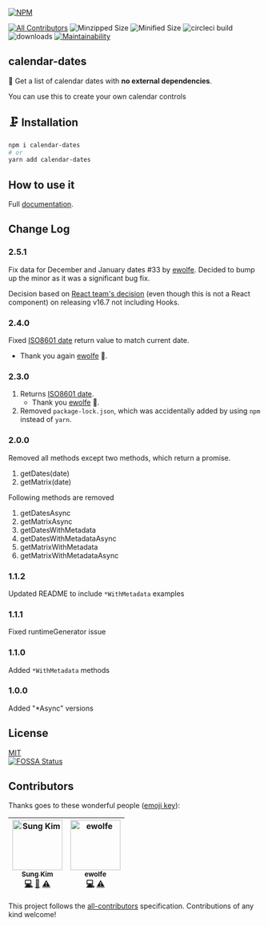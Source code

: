 [![NPM](https://nodei.co/npm/calendar-dates.png?downloads=true&downloadRank=true&stars=true)](https://nodei.co/npm/calendar-dates/)

[![All Contributors](https://img.shields.io/badge/all_contributors-2-orange.svg?style=flat-square)](#contributors)
![Minzipped Size](https://img.shields.io/bundlephobia/minzip/calendar-dates.svg?style=flat)
![Minified Size](https://img.shields.io/bundlephobia/min/calendar-dates.svg?style=flat)
![circleci build](https://img.shields.io/circleci/project/github/dance2die/calendar-dates.svg?style=flat)
![downloads](https://img.shields.io/npm/dt/calendar-dates.svg?style=flat)
[![Maintainability](https://api.codeclimate.com/v1/badges/1e673aa4287e0e938a90/maintainability)](https://codeclimate.com/github/dance2die/calendar-dates/maintainability)

## calendar-dates

📆 Get a list of calendar dates with **no external dependencies**.

You can use this to create your own calendar controls

## 🗜️ Installation

```bash
npm i calendar-dates
# or
yarn add calendar-dates
```

## How to use it

Full [documentation](https://dance2die.github.io/calendar-dates/).

## Change Log

### 2.5.1
Fix data for December and January dates #33 by [ewolfe](https://github.com/ewolfe).
Decided to bump up the minor as it was a significant bug fix.

Decision based on [React team's decision](https://reactjs.org/blog/2018/12/19/react-v-16-7.html#why-is-this-bugfix-a-minor-instead-of-a-patch) (even though this is not a React component) on releasing v16.7 not including Hooks.

### 2.4.0  
Fixed [ISO8601 date](https://github.com/dance2die/calendar-dates/pull/21) return value to match current date.  
* Thank you again [ewolfe](https://github.com/ewolfe) 👊.

### 2.3.0
1. Returns [ISO8601 date](https://github.com/dance2die/calendar-dates/pull/19).  
    * Thank you [ewolfe](https://github.com/ewolfe) 🙌.
1. Removed `package-lock.json`, which was accidentally added by using `npm` instead of `yarn`.

### 2.0.0
Removed all methods except two methods, which return a promise.

1.  getDates(date)
1.  getMatrix(date)

Following methods are removed

1.  getDatesAsync
1.  getMatrixAsync
1.  getDatesWithMetadata
1.  getDatesWithMetadataAsync
1.  getMatrixWithMetadata
1.  getMatrixWithMetadataAsync

### 1.1.2  
Updated README to include `*WithMetadata` examples

### 1.1.1  
Fixed runtimeGenerator issue

### 1.1.0  
Added `*WithMetadata` methods

### 1.0.0
Added "\*Async" versions

## License

[MIT](https://github.com/dance2die/calendar-dates/blob/master/LICENSE)  
[![FOSSA Status](https://app.fossa.io/api/projects/git%2Bgithub.com%2Fdance2die%2Fcalendar-dates.svg?type=large)](https://app.fossa.io/projects/git%2Bgithub.com%2Fdance2die%2Fcalendar-dates?ref=badge_large)

## Contributors

Thanks goes to these wonderful people ([emoji key](https://github.com/all-contributors/all-contributors#emoji-key)):

<!-- ALL-CONTRIBUTORS-LIST:START - Do not remove or modify this section -->
<!-- prettier-ignore -->
| [<img src="https://avatars1.githubusercontent.com/u/8465237?v=4" width="100px;" alt="Sung Kim"/><br /><sub><b>Sung Kim</b></sub>](https://twitter.com/dance2die)<br />[💻](https://github.com/dance2die/calendar-dates/commits?author=dance2die "Code") [🎨](#design-dance2die "Design") [⚠️](https://github.com/dance2die/calendar-dates/commits?author=dance2die "Tests") | [<img src="https://avatars2.githubusercontent.com/u/32533397?v=4" width="100px;" alt="ewolfe"/><br /><sub><b>ewolfe</b></sub>](https://medium.com/@ewolfe)<br />[💻](https://github.com/dance2die/calendar-dates/commits?author=ewolfe "Code") [⚠️](https://github.com/dance2die/calendar-dates/commits?author=ewolfe "Tests") |
| :---: | :---: |
<!-- ALL-CONTRIBUTORS-LIST:END -->

This project follows the [all-contributors](https://github.com/all-contributors/all-contributors) specification. Contributions of any kind welcome!

